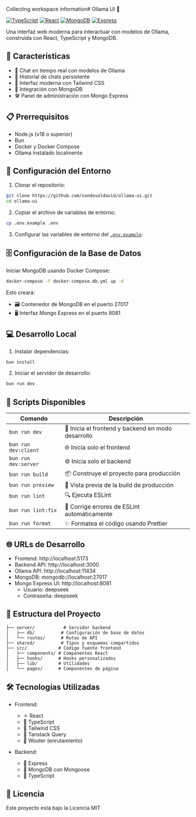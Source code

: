 Collecting workspace information# Ollama UI 🤖

[![TypeScript](https://img.shields.io/badge/TypeScript-007ACC?style=for-the-badge&logo=typescript&logoColor=white)](https://www.typescriptlang.org/)
[![React](https://img.shields.io/badge/React-20232A?style=for-the-badge&logo=react&logoColor=61DAFB)](https://reactjs.org/)
[![MongoDB](https://img.shields.io/badge/MongoDB-4EA94B?style=for-the-badge&logo=mongodb&logoColor=white)](https://www.mongodb.com/)
[![Express](https://img.shields.io/badge/Express-000000?style=for-the-badge&logo=express&logoColor=white)](https://expressjs.com/)

Una interfaz web moderna para interactuar con modelos de Ollama, construida con React, TypeScript y MongoDB.

## 🚀 Características

- 💬 Chat en tiempo real con modelos de Ollama
- 📁 Historial de chats persistente
- 🎨 Interfaz moderna con Tailwind CSS
- 🔄 Integración con MongoDB
- 🛠️ Panel de administración con Mongo Express

## 📋 Prerrequisitos

- Node.js (v18 o superior)
- Bun
- Docker y Docker Compose
- Ollama instalado localmente

## 🔧 Configuración del Entorno

1. Clonar el repositorio:

```sh
git clone https://github.com/sandovaldavid/ollama-ui.git
cd ollama-ui
```

2. Copiar el archivo de variables de entorno:

```sh
cp .env.example .env
```

3. Configurar las variables de entorno del [`.env.example`](.env.example):

## 🗄️ Configuración de la Base de Datos

Iniciar MongoDB usando Docker Compose:

```sh
docker-compose -f docker-compose.db.yml up -d
```

Esto creará:

- 🗃️ Contenedor de MongoDB en el puerto 27017
- 🖥️ Interfaz Mongo Express en el puerto 8081

## 💻 Desarrollo Local

1. Instalar dependencias:

```sh
bun install
```

2. Iniciar el servidor de desarrollo:

```sh
bun run dev
```

## 📜 Scripts Disponibles

| Comando              | Descripción                                        |
| -------------------- | -------------------------------------------------- |
| `bun run dev`        | 🚀 Inicia el frontend y backend en modo desarrollo |
| `bun run dev:client` | 🌐 Inicia solo el frontend                         |
| `bun run dev:server` | ⚙️ Inicia solo el backend                          |
| `bun run build`      | 📦 Construye el proyecto para producción           |
| `bun run preview`    | 👀 Vista previa de la build de producción          |
| `bun run lint`       | 🔍 Ejecuta ESLint                                  |
| `bun run lint:fix`   | 🔧 Corrige errores de ESLint automáticamente       |
| `bun run format`     | ✨ Formatea el código usando Prettier              |

## 🌐 URLs de Desarrollo

- Frontend: http://localhost:5173
- Backend API: http://localhost:3000
- Ollama API: http://localhost:11434
- MongoDB: mongodb://localhost:27017
- Mongo Express UI: http://localhost:8081
    - Usuario: deepseek
    - Contraseña: deepseek

## 📁 Estructura del Proyecto

```
├── server/           # Servidor backend
│   ├── db/          # Configuración de base de datos
│   └── routes/      # Rutas de API
├── shared/          # Tipos y esquemas compartidos
├── src/            # Código fuente frontend
│   ├── components/ # Componentes React
│   ├── hooks/      # Hooks personalizados
│   ├── lib/        # Utilidades
│   └── pages/      # Componentes de página
```

## 🛠️ Tecnologías Utilizadas

- Frontend:

    - ⚛️ React
    - 📘 TypeScript
    - 🎨 Tailwind CSS
    - 🎯 Tanstack Query
    - 🔄 Wouter (enrutamiento)

- Backend:
    - 🚀 Express
    - 🍃 MongoDB con Mongoose
    - 📘 TypeScript

## 📄 Licencia

Este proyecto está bajo la Licencia MIT
